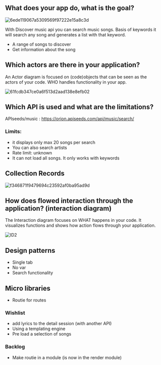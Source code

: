 

## What does your app do, what is the goal?

![6ede119067a5309569f97222e15a8c3d](https://user-images.githubusercontent.com/43183768/74226067-28c84e80-4cbc-11ea-8fca-dd4eae058378.jpg)

With Discover music api you can search music songs. Basis of keywords it will search any song and generates a list with that keyword. 

* A range of songs to discover
* Get information about the song

## Which actors are there in your application? 

An Actor diagram is focused on (code)objects that can be seen as the actors of your code. WHO handles functionality in your app.

<img width="" alt="61fcdb347ce0a6f513d2aad138e8efb02" src="https://user-images.githubusercontent.com/43183768/75253209-61991500-57de-11ea-9bd7-9ea6dedd5d8f.png">


## Which API is used and what are the limitations? 

APIseeds/music :  https://orion.apiseeds.com/api/music/search/ 

### Limits:
* it displays only max 20 songs per search
* You can also search artists 
* Rate limit: unknown
* It can not load all songs. It only works with keywords

## Collection Records

<img width="" alt="f346871f9479694c23592af0ba95ad9d" src="https://user-images.githubusercontent.com/43183768/74240204-bf573880-4cd9-11ea-9163-ec72fe4c0e58.png">

## How does flowed interaction through the application? (interaction diagram)
The Interaction diagram focuses on WHAT happens in your code. It visualizes functions and shows how action flows through your application.

<img width="" alt="ID2" src="https://user-images.githubusercontent.com/43183768/75253269-79709900-57de-11ea-9039-9cdf82064e9b.png">


## Design patterns
* Single tab
* No var
* Search functionality

## Micro libraries 
* Routie for routes


### Wishlist
* add lyrics to the detail session (with another API)
* Using a templating engine
* Pre load a selection of songs

### Backlog
* Make routie in a module (is now in the render module)


